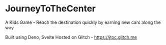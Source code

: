 # JourneyToTheCenter
 A Kids Game - Reach the destination quickly by earning new cars along the way
 
 Built using Deno, Svelte
 Hosted on Glitch - https://jtoc.glitch.me
